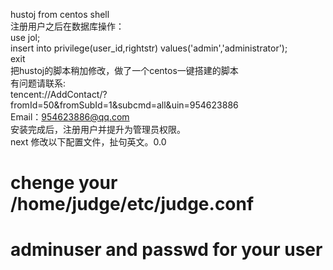hustoj from centos shell</br>
注册用户之后在数据库操作：</br>
use jol;</br>
insert into privilege(user_id,rightstr) values('admin','administrator');</br>
exit</br>
把hustoj的脚本稍加修改，做了一个centos一键搭建的脚本</br>
有问题请联系:</br>
tencent://AddContact/?fromId=50&fromSubId=1&subcmd=all&uin=954623886</br>
Email：954623886@qq.com</br>
安装完成后，注册用户并提升为管理员权限。</br>
next 修改以下配置文件，扯句英文。0.0</br>
#	chenge your /home/judge/etc/judge.conf </br>
#	adminuser and passwd for your user</br>
